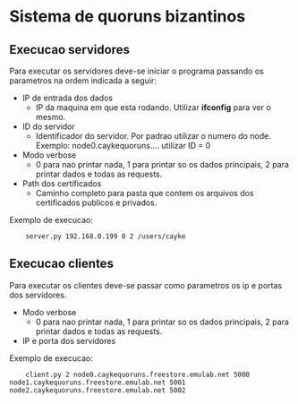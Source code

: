 # Sistema de quoruns bizantinos #

## Execucao servidores ##

Para executar os servidores deve-se iniciar o programa passando os parametros na ordem indicada a seguir:

- IP de entrada dos dados 
	- IP da maquina em que esta rodando. Utilizar **ifconfig** para ver o mesmo.
- ID do servidor
	- Identificador do servidor. Por padrao utilizar o numero do node. Exemplo: node0.caykequoruns.... utilizar ID = 0
- Modo verbose
	- 0 para nao printar nada, 1 para printar so os dados principais, 2 para printar dados e todas as requests.
- Path dos certificados 
	- Caminho completo para pasta que contem os arquivos dos certificados publicos e privados.
	
	
Exemplo de execucao:
		
		server.py 192.168.0.199 0 2 /users/cayke
		
		
## Execucao clientes ##

Para executar os clientes deve-se passar como parametros os ip e portas dos servidores. 

- Modo verbose
	- 0 para nao printar nada, 1 para printar so os dados principais, 2 para printar dados e todas as requests.
- IP e porta dos servidores

Exemplo de execucao:

		client.py 2 node0.caykequoruns.freestore.emulab.net 5000 node1.caykequoruns.freestore.emulab.net 5001 node2.caykequoruns.freestore.emulab.net 5002
		
		